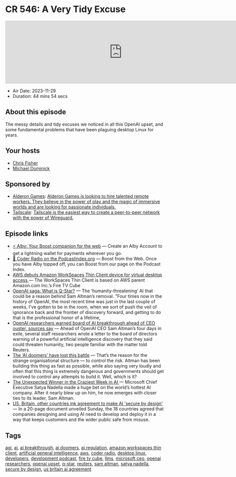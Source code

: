 # CR 546: A Very Tidy Excuse

<iframe src="https://player.fireside.fm/v2/MLf2ZzhC+gWiNXNmR?theme=dark" width="740" height="200" frameborder="0" scrolling="no"></iframe>

* Air Date: 2023-11-29
* Duration: 44 mins 54 secs

## About this episode

The messy details and tidy excuses we noticed in all this OpenAI upset, and some fundamental problems that have been plaguing desktop Linux for years.

## Your hosts
* [Chris Fisher](https://coder.show/hosts/chrislas)
* [Michael Dominick](https://coder.show/hosts/michael)

## Sponsored by

  * [Alderon Games](https://alderon.games/coder): [Alderon Games is looking to hire talented remote workers. They believe in the power of play and the magic of immersive worlds and are looking for passionate individuals.](https://alderon.games/coder)
  * [Tailscale](https://tailscale.com/coder): [Tailscale is the easiest way to create a peer-to-peer network with the power of Wireguard. ](https://tailscale.com/coder)



## Episode links

  * [⚡ Alby: Your Boost companion for the web](https://getalby.com/ "⚡ Alby: Your Boost companion for the web") — Create an Alby Account to get a lightning wallet for payments wherever you go. 
  * [🎉 Coder Radio on the Podcastindex.org](https://podcastindex.org/podcast/487548 "🎉 Coder Radio on the Podcastindex.org") — Boost from the Web. Once you have Alby topped off, you can Boost from our page on the Podcast Index.
  * [AWS debuts Amazon WorkSpaces Thin Client device for virtual desktop access ](https://siliconangle.com/2023/11/26/aws-debuts-amazon-workspaces-thin-client-device-virtual-desktop-access/ "AWS debuts Amazon WorkSpaces Thin Client device for virtual desktop access ") — The WorkSpaces Thin Client is based on AWS parent Amazon.com Inc.’s Fire TV Cube 
  * [OpenAI saga: What is Q-Star?](https://www.businesstoday.in/technology/news/story/openai-saga-what-is-q-star-the-humanity-threatening-ai-that-could-be-a-reason-behind-sam-altmans-removal-406988-2023-11-24 "OpenAI saga: What is Q-Star?") — The ‘humanity-threatening’ AI that could be a reason behind Sam Altman’s removal. "Four times now in the history of OpenAI, the most recent time was just in the last couple of weeks, I've gotten to be in the room, when we sort of push the veil of ignorance back and the frontier of discovery forward, and getting to do that is the professional honor of a lifetime,
  * [OpenAI researchers warned board of AI breakthrough ahead of CEO ouster, sources say](https://www.reuters.com/technology/sam-altmans-ouster-openai-was-precipitated-by-letter-board-about-ai-breakthrough-2023-11-22/ "OpenAI researchers warned board of AI breakthrough ahead of CEO ouster, sources say") — Ahead of OpenAI CEO Sam Altman’s four days in exile, several staff researchers wrote a letter to the board of directors warning of a powerful artificial intelligence discovery that they said could threaten humanity, two people familiar with the matter told Reuters.
  * [The ‘AI doomers’ have lost this battle](https://www.ft.com/content/a2c29506-4a38-47a3-8775-beb5e488c169 "The ‘AI doomers’ have lost this battle") — That’s the reason for the strange organisational structure — to control the risk. Altman has been building this thing as fast as possible, while also saying very loudly and often that this thing is extremely dangerous and governments should get involved to control any attempts to build it. Well, which is it?
  * [The Unexpected Winner in the Craziest Week in AI ](https://www.wsj.com/tech/ai/satya-nadella-microsoft-ceo-ai-openai-altman-85e75531?mod=followamazon "The Unexpected Winner in the Craziest Week in AI ") — Microsoft Chief Executive Satya Nadella made a huge bet on the world’s hottest AI company. After it nearly blew up on him, he now emerges with closer ties to its leader, Sam Altman.
  * [US, Britain, other countries ink agreement to make AI 'secure by design'](https://www.reuters.com/technology/us-britain-other-countries-ink-agreement-make-ai-secure-by-design-2023-11-27/ "US, Britain, other countries ink agreement to make AI 'secure by design'") — In a 20-page document unveiled Sunday, the 18 countries agreed that companies designing and using AI need to develop and deploy it in a way that keeps customers and the wider public safe from misuse.



## Tags

[agi](https://coder.show/tags/agi), [ai](https://coder.show/tags/ai), [ai breakthrough](https://coder.show/tags/ai%20breakthrough), [ai doomers](https://coder.show/tags/ai%20doomers), [ai regulation](https://coder.show/tags/ai%20regulation), [amazon workspaces thin client](https://coder.show/tags/amazon%20workspaces%20thin%20client), [artificial general intelligence](https://coder.show/tags/artificial%20general%20intelligence), [aws](https://coder.show/tags/aws), [coder radio](https://coder.show/tags/coder%20radio), [desktop linux](https://coder.show/tags/desktop%20linux), [developers](https://coder.show/tags/developers), [development podcast](https://coder.show/tags/development%20podcast), [fire tv cube](https://coder.show/tags/fire%20tv%20cube), [llms](https://coder.show/tags/llms), [microsoft ceo](https://coder.show/tags/microsoft%20ceo), [openai researchers](https://coder.show/tags/openai%20researchers), [openai upset](https://coder.show/tags/openai%20upset), [q-star](https://coder.show/tags/q-star), [reuters](https://coder.show/tags/reuters), [sam altman](https://coder.show/tags/sam%20altman), [satya nadella](https://coder.show/tags/satya%20nadella), [secure by design](https://coder.show/tags/secure%20by%20design), [us britain ai agreement](https://coder.show/tags/us%20britain%20ai%20agreement)